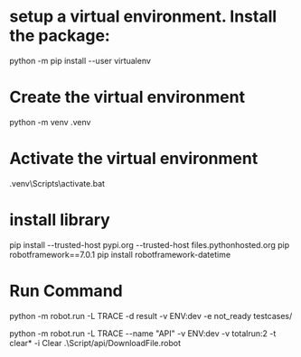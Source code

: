 
# setup a virtual environment. Install the package:
python -m pip install --user virtualenv
# Create the virtual environment
python -m venv .venv
# Activate the virtual environment
.venv\Scripts\activate.bat

# install library 
pip install --trusted-host pypi.org --trusted-host files.pythonhosted.org pip robotframework==7.0.1
pip install robotframework-datetime

# Run Command
python -m robot.run -L TRACE -d result -v ENV:dev -e not_ready testcases/

python -m robot.run -L TRACE --name "API" -v ENV:dev -v totalrun:2 -t clear* -i Clear .\Script/api/DownloadFile.robot